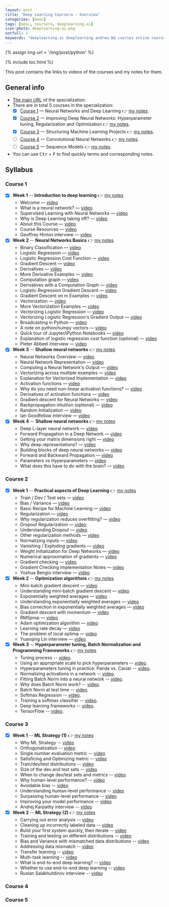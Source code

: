 ```yaml
---
layout: post
title: "Deep Learning Coursera - Overview"
categories: [mooc]
tags: [mooc, coursera, deeplearning.ai]
icon-photo: deeplearning-ai.png
notfull: 1
keywords: "deeplearning.ai deeplearning andrew NG courses online coursera machine learning certificate Neural Networks and Deep Learning Improving Deep Neural Networks: Hyperparameter tuning, Regularization and Optimization Structuring Machine Learning Projects Convolutional Neural Networks Sequence Models andrew ng"
---
```


{% assign img-url = '/img/post/python' %}

{% include toc.html %}

This post contains the links to videos of the courses and my notes for them.

## General info

- [The main URL](https://www.coursera.org/specializations/deep-learning) of the specialization.
- There are in total 5 courses in the specialization:
    - [x] [Course 1](https://www.coursera.org/learn/neural-networks-deep-learning?specialization=deep-learning) — Neural Networks and Deep Learning 👉 [my notes](/deeplearning-ai-course-1).
    - [x] [Course 2](https://www.coursera.org/learn/deep-neural-network?specialization=deep-learning) — Improving Deep Neural Networks: Hyperparameter tuning, Regularization and Optimization 👉 [my notes](/deeplearning-ai-course-2).
    - [x] [Course 3](https://www.coursera.org/learn/machine-learning-projects?specialization=deep-learning) — Structuring Machine Learning Projects 👉 [my notes](/deeplearning-ai-course-3).
    - [ ] [Course 4](https://www.coursera.org/learn/convolutional-neural-networks?specialization=deep-learning) — Convolutional Neural Networks 👉 [my notes](/deeplearning-ai-course-4).
    - [ ] [Course 5](https://www.coursera.org/learn/nlp-sequence-models) — Sequence Models 👉 [my notes](/deeplearning-ai-course-5).
- You can use <kbd>Ctr</kbd> + <kbd>F</kbd> to find quickly terms and corresponding notes.

## Syllabus

### Course 1

- [x] **Week 1** -- **Introduction to deep learning** 👉 [my notes](/deeplearning-ai-course-1)
    - Welcome — [video](https://www.coursera.org/lecture/neural-networks-deep-learning/welcome-Cuf2f)
    - What is a neural network? — [video](https://www.coursera.org/lecture/neural-networks-deep-learning/what-is-a-neural-network-eAE2G)
    - Supervised Learning with Neural Networks — [video](https://www.coursera.org/lecture/neural-networks-deep-learning/supervised-learning-with-neural-networks-2c38r)
    - Why is Deep Learning taking off? — [video](https://www.coursera.org/lecture/neural-networks-deep-learning/why-is-deep-learning-taking-off-praGm)
    - About this Course — [video](https://www.coursera.org/lecture/neural-networks-deep-learning/about-this-course-6A3es) 
    - Course Resources — [video](https://www.coursera.org/lecture/neural-networks-deep-learning/course-resources-2PhD4)
    - Geoffrey Hinton interview — [video](https://www.coursera.org/lecture/neural-networks-deep-learning/geoffrey-hinton-interview-dcm5r)
- [x] **Week 2** -- **Neural Networks Basics** 👉 [my notes](/deeplearning-ai-course-1#logistic-regression)
    - Binary Classification — [video](https://www.coursera.org/lecture/neural-networks-deep-learning/binary-classification-Z8j0R)
    - Logistic Regression — [video](https://www.coursera.org/lecture/neural-networks-deep-learning/logistic-regression-LoKih)
    - Logistic Regression Cost Function — [video](https://www.coursera.org/lecture/neural-networks-deep-learning/logistic-regression-cost-function-yWaRd)
    - Gradient Descent — [video](https://www.coursera.org/lecture/neural-networks-deep-learning/gradient-descent-A0tBd)
    - Derivatives — [video](https://www.coursera.org/lecture/neural-networks-deep-learning/derivatives-0ULGt) 
    - More Derivative Examples — [video](https://www.coursera.org/lecture/neural-networks-deep-learning/more-derivative-examples-oEcPT)
    - Computation graph — [video](https://www.coursera.org/lecture/neural-networks-deep-learning/computation-graph-4WdOY)
    - Derivatives with a Computation Graph — [video](https://www.coursera.org/lecture/neural-networks-deep-learning/derivatives-with-a-computation-graph-0VSHe)
    - Logistic Regression Gradient Descent — [video](https://www.coursera.org/lecture/neural-networks-deep-learning/logistic-regression-gradient-descent-5sdh6)
    - Gradient Descent on m Examples — [video](https://www.coursera.org/lecture/neural-networks-deep-learning/gradient-descent-on-m-examples-udiAq)
    - Vectorization — [video](https://www.coursera.org/lecture/neural-networks-deep-learning/vectorization-NYnog)
    - More Vectorization Examples — [video](https://www.coursera.org/lecture/neural-networks-deep-learning/more-vectorization-examples-ZPlX9)
    - Vectorizing Logistic Regression — [video](https://www.coursera.org/lecture/neural-networks-deep-learning/vectorizing-logistic-regression-moUlO)
    - Vectorizing Logistic Regression's Gradient Output — [video](https://www.coursera.org/lecture/neural-networks-deep-learning/vectorizing-logistic-regressions-gradient-output-IgFnJ)
    - Broadcasting in Python — [video](https://www.coursera.org/lecture/neural-networks-deep-learning/broadcasting-in-python-uBuTv)
    - A note on python/numpy vectors — [video](https://www.coursera.org/lecture/neural-networks-deep-learning/a-note-on-python-numpy-vectors-87MUx)
    - Quick tour of Jupyter/iPython Notebooks — [video](https://www.coursera.org/lecture/neural-networks-deep-learning/quick-tour-of-jupyter-ipython-notebooks-ChN1T)
    - Explanation of logistic regression cost function (optional) — [video](https://www.coursera.org/lecture/neural-networks-deep-learning/explanation-of-logistic-regression-cost-function-optional-SmIbQ)
    - Pieter Abbeel interview — [video](https://www.coursera.org/lecture/neural-networks-deep-learning/pieter-abbeel-interview-eqiZZ)
- [x] **Week 3** -- **Shallow neural networks** 👉 [my notes](/deeplearning-ai-course-1#neural-network-overview)
    - Neural Networks Overview — [video](https://www.coursera.org/lecture/neural-networks-deep-learning/neural-networks-overview-qg83v)
    - Neural Network Representation — [video](https://www.coursera.org/lecture/neural-networks-deep-learning/neural-network-representation-GyW9e)
    - Computing a Neural Network's Output — [video](https://www.coursera.org/lecture/neural-networks-deep-learning/computing-a-neural-networks-output-tyAGh)
    - Vectorizing across multiple examples — [video](https://www.coursera.org/lecture/neural-networks-deep-learning/vectorizing-across-multiple-examples-ZCcMM)
    - Explanation for Vectorized Implementation — [video](https://www.coursera.org/lecture/neural-networks-deep-learning/explanation-for-vectorized-implementation-Y20qP)
    - Activation functions — [video](https://www.coursera.org/lecture/neural-networks-deep-learning/activation-functions-4dDC1)
    - Why do you need non-linear activation functions? — [video](https://www.coursera.org/lecture/neural-networks-deep-learning/why-do-you-need-non-linear-activation-functions-OASKH)
    - Derivatives of activation functions — [video](https://www.coursera.org/lecture/neural-networks-deep-learning/derivatives-of-activation-functions-qcG1j)
    - Gradient descent for Neural Networks — [video](https://www.coursera.org/lecture/neural-networks-deep-learning/gradient-descent-for-neural-networks-Wh8NI)
    - Backpropagation intuition (optional) — [video](https://www.coursera.org/lecture/neural-networks-deep-learning/backpropagation-intuition-optional-6dDj7)
    - Random Initialization — [video](https://www.coursera.org/lecture/neural-networks-deep-learning/random-initialization-XtFPI)
    - Ian Goodfellow interview — [video](https://www.coursera.org/lecture/neural-networks-deep-learning/ian-goodfellow-interview-WSia1)
- [x] **Week 4** -- **Shallow neural networks** 👉 [my notes](/deeplearning-ai-course-1#l-layer-deep-neural-network)
    - Deep L-layer neural network — [video](https://www.coursera.org/lecture/neural-networks-deep-learning/deep-l-layer-neural-network-7dP6E)
    - Forward Propagation in a Deep Network — [video](https://www.coursera.org/lecture/neural-networks-deep-learning/forward-propagation-in-a-deep-network-MijzH)
    - Getting your matrix dimensions right — [video](https://www.coursera.org/lecture/neural-networks-deep-learning/getting-your-matrix-dimensions-right-Rz47X)
    - Why deep representations? — [video](https://www.coursera.org/lecture/neural-networks-deep-learning/why-deep-representations-rz9xJ)
    - Building blocks of deep neural networks — [video](https://www.coursera.org/lecture/neural-networks-deep-learning/building-blocks-of-deep-neural-networks-uGCun)
    - Forward and Backward Propagation — [video](https://www.coursera.org/lecture/neural-networks-deep-learning/forward-and-backward-propagation-znwiG)
    - Parameters vs Hyperparameters — [video](https://www.coursera.org/lecture/neural-networks-deep-learning/parameters-vs-hyperparameters-TBvb5)
    - What does this have to do with the brain? — [video](https://www.coursera.org/lecture/neural-networks-deep-learning/what-does-this-have-to-do-with-the-brain-obJnR)

### Course 2

- [x] **Week 1** -- **Practical aspects of Deep Learning** 👉 [my notes](/deeplearning-ai-course-2)
    - Train / Dev / Test sets — [video](https://www.coursera.org/lecture/deep-neural-network/train-dev-test-sets-cxG1s)
    - Bias / Variance — [video](https://www.coursera.org/lecture/deep-neural-network/bias-variance-ZhclI)
    - Basic Recipe for Machine Learning — [video](https://www.coursera.org/lecture/deep-neural-network/basic-recipe-for-machine-learning-ZBkx4)
    - Regularization — [video](https://www.coursera.org/lecture/deep-neural-network/regularization-Srsrc)
    - Why regularization reduces overfitting? — [video](https://www.coursera.org/lecture/deep-neural-network/why-regularization-reduces-overfitting-T6OJj)
    - Dropout Regularization — [video](https://www.coursera.org/lecture/deep-neural-network/dropout-regularization-eM33A)
    - Understanding Dropout — [video](https://www.coursera.org/lecture/deep-neural-network/understanding-dropout-YaGbR)
    - Other regularization methods — [video](https://www.coursera.org/lecture/deep-neural-network/other-regularization-methods-Pa53F)
    - Normalizing inputs — [video](https://www.coursera.org/lecture/deep-neural-network/normalizing-inputs-lXv6U)
    - Vanishing / Exploding gradients — [video](https://www.coursera.org/lecture/deep-neural-network/vanishing-exploding-gradients-C9iQO)
    - Weight Initialization for Deep Networks — [video](https://www.coursera.org/lecture/deep-neural-network/weight-initialization-for-deep-networks-RwqYe)
    - Numerical approximation of gradients — [video](https://www.coursera.org/lecture/deep-neural-network/numerical-approximation-of-gradients-XzSSa)
    - Gradient checking — [video](https://www.coursera.org/lecture/deep-neural-network/gradient-checking-htA0l)
    - Gradient Checking Implementation Notes — [video](https://www.coursera.org/lecture/deep-neural-network/gradient-checking-implementation-notes-6igIc) 
    - Yoshua Bengio interview — [video](https://www.coursera.org/lecture/deep-neural-network/yoshua-bengio-interview-bqUgf)
- [x] **Week 2** -- **Optimization algorithms** 👉 [my notes](/deeplearning-ai-course-2#optimization-algorithms)
    - Mini-batch gradient descent — [video](https://www.coursera.org/lecture/deep-neural-network/mini-batch-gradient-descent-qcogH)
    - Understanding mini-batch gradient descent — [video](https://www.coursera.org/lecture/deep-neural-network/understanding-mini-batch-gradient-descent-lBXu8)
    - Exponentially weighted averages — [video](https://www.coursera.org/lecture/deep-neural-network/exponentially-weighted-averages-duStO)
    - Understanding exponentially weighted averages — [video](https://www.coursera.org/lecture/deep-neural-network/understanding-exponentially-weighted-averages-Ud7t0)
    - Bias correction in exponentially weighted averages — [video](https://www.coursera.org/lecture/deep-neural-network/bias-correction-in-exponentially-weighted-averages-XjuhD)
    - Gradient descent with momentum — [video](https://www.coursera.org/lecture/deep-neural-network/gradient-descent-with-momentum-y0m1f)
    - RMSprop — [video](https://www.coursera.org/lecture/deep-neural-network/rmsprop-BhJlm)
    - Adam optimization algorithm — [video](https://www.coursera.org/lecture/deep-neural-network/adam-optimization-algorithm-w9VCZ)
    - Learning rate decay — [video](https://www.coursera.org/lecture/deep-neural-network/learning-rate-decay-hjgIA)
    - The problem of local optima — [video](https://www.coursera.org/lecture/deep-neural-network/the-problem-of-local-optima-RFANA)
    - Yuanqing Lin interview — [video](https://www.coursera.org/lecture/deep-neural-network/yuanqing-lin-interview-CXqid)
- [x] **Week 3** -- **Hyperparameter tuning, Batch Normalization and Programming Frameworks** 👉 [my notes](/deeplearning-ai-course-2#hyperparameter-tuning)
    - Tuning process -- [video](https://www.coursera.org/lecture/deep-neural-network/tuning-process-dknSn).
    - Using an appropriate scale to pick hyperparameters -- [video](https://www.coursera.org/learn/deep-neural-network/lecture/3rdqN/using-an-appropriate-scale-to-pick-hyperparameters).
    - Hyperparameters tuning in practice: Panda vs. Caviar -- [video](https://www.coursera.org/learn/deep-neural-network/lecture/DHNcc/hyperparameters-tuning-in-practice-pandas-vs-caviar).
    - Normalizing activations in a network -- [video](https://www.coursera.org/learn/deep-neural-network/lecture/4ptp2/normalizing-activations-in-a-network).
    - Fitting Batch Norm into a neural network -- [video](https://www.coursera.org/learn/deep-neural-network/lecture/RN8bN/fitting-batch-norm-into-a-neural-network).
    - Why does Batch Norm work? -- [video](https://www.coursera.org/learn/deep-neural-network/lecture/81oTm/why-does-batch-norm-work).
    - Batch Norm at test time -- [video](https://www.coursera.org/learn/deep-neural-network/lecture/FsoNw/batch-norm-at-test-time).
    - Softmax Regression -- [video](https://www.coursera.org/learn/deep-neural-network/lecture/HRy7y/softmax-regression).
    - Training a softmax classifier -- [video](https://www.coursera.org/learn/deep-neural-network/lecture/LCsCH/training-a-softmax-classifier).
    - Deep learning frameworks -- [video](https://www.coursera.org/learn/deep-neural-network/lecture/NpLFp/deep-learning-frameworks).
    - TensorFlow -- [video](https://www.coursera.org/learn/deep-neural-network/lecture/zcZlH/tensorflow).

### Course 3

- [x] **Week 1** -- **ML Strategy (1)** 👉 [my notes](/deeplearning-ai-course-3)
    - Why ML Strategy -- [video](https://www.coursera.org/learn/machine-learning-projects/lecture/yeHYT/why-ml-strategy)
    - Orthogonalization -- [video](https://www.coursera.org/learn/machine-learning-projects/lecture/FRvQe/orthogonalization)
    - Single number evaluation metric -- [video](https://www.coursera.org/learn/machine-learning-projects/lecture/wIKkC/single-number-evaluation-metric)
    - Satisficing and Optimizing metric -- [video](https://www.coursera.org/learn/machine-learning-projects/lecture/uNWnZ/satisficing-and-optimizing-metric)
    - Train/dev/test distributions -- [video](https://www.coursera.org/learn/machine-learning-projects/lecture/78P8f/train-dev-test-distributions)
    - Size of the dev and test sets -- [video](https://www.coursera.org/learn/machine-learning-projects/lecture/HOby4/size-of-the-dev-and-test-sets)
    - When to change dev/test sets and metrics -- [video](https://www.coursera.org/learn/machine-learning-projects/lecture/Ux3wB/when-to-change-dev-test-sets-and-metrics)
    - Why human-level performance? -- [video](https://www.coursera.org/learn/machine-learning-projects/lecture/FWkpo/why-human-level-performance)
    - Avoidable bias -- [video](https://www.coursera.org/learn/machine-learning-projects/lecture/LG12R/avoidable-bias)
    - Understanding human-level performance -- [video](https://www.coursera.org/learn/machine-learning-projects/lecture/XInVm/understanding-human-level-performance)
    - Surpassing human-level performance -- [video](https://www.coursera.org/learn/machine-learning-projects/lecture/LiV7n/surpassing-human-level-performance)
    - Improving your model performance -- [video](https://www.coursera.org/learn/machine-learning-projects/lecture/4IPD6/improving-your-model-performance)
    - Andrej Karpathy interview -- [video](https://www.coursera.org/learn/machine-learning-projects/lecture/Ggkxn/andrej-karpathy-interview)
- [x] **Week 2** -- **ML Strategy (2)** 👉 [my notes](/deeplearning-ai-course-3#error-analysis)
    - Carrying out error analysis -- [video](https://www.coursera.org/learn/machine-learning-projects/lecture/GwViP/carrying-out-error-analysis)
    - Cleaning up incorrectly labeled data -- [video](https://www.coursera.org/learn/machine-learning-projects/lecture/IGRRb/cleaning-up-incorrectly-labeled-data)
    - Build your first system quickly, then iterate -- [video](https://www.coursera.org/learn/machine-learning-projects/lecture/jyWpn/build-your-first-system-quickly-then-iterate)
    - Training and testing on different distributions -- [video](https://www.coursera.org/learn/machine-learning-projects/lecture/Xs9IV/training-and-testing-on-different-distributions)
    - Bias and Variance with mismatched data distributions -- [video](https://www.coursera.org/learn/machine-learning-projects/lecture/ht85t/bias-and-variance-with-mismatched-data-distributions)
    - Addressing data mismatch -- [video](https://www.coursera.org/learn/machine-learning-projects/lecture/biLiy/addressing-data-mismatch)
    - Transfer learning -- [video](https://www.coursera.org/learn/machine-learning-projects/lecture/WNPap/transfer-learning)
    - Multi-task learning -- [video](https://www.coursera.org/learn/machine-learning-projects/lecture/l9zia/multi-task-learning)
    - What is end-to-end deep learning? -- [video](https://www.coursera.org/learn/machine-learning-projects/lecture/k0Klk/what-is-end-to-end-deep-learning)
    - Whether to use end-to-end deep learning -- [video](https://www.coursera.org/learn/machine-learning-projects/lecture/H56eb/whether-to-use-end-to-end-deep-learning)
    - Ruslan Salakhutdinov interview -- [video](https://www.coursera.org/learn/machine-learning-projects/lecture/kR8gk/ruslan-salakhutdinov-interview)

### Course 4

### Course 5
